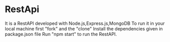 # RestApi
It is a RestAPI developed with Node.js,Express.js,MongoDB
To run it in your local machine first "fork" and the "clone"
Install the dependencies given in package.json file
Run "npm start" to run the RestAPI.
